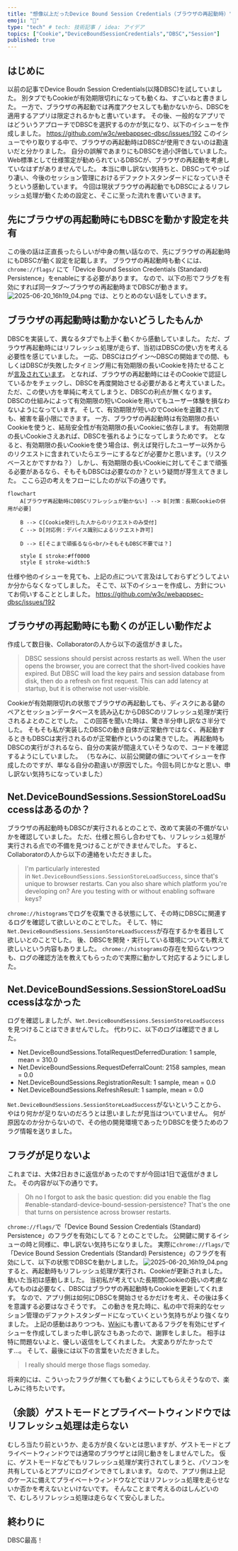 ```yaml
---
title: "想像以上だったDevice Bound Session Credentials（ブラウザの再起動時）"
emoji: "🙆"
type: "tech" # tech: 技術記事 / idea: アイデア
topics: ["Cookie","DeviceBoundSessionCredentials","DBSC","Session"]
published: true
---
```

## はじめに
以前の記事でDevice Boudn Session Credentials(以降DBSC)を試していました。
別タブでもCookieが有効期限切れになっても動くね、すごいねと書きました。
一方で、ブラウザの再起動では再度アクセスしても動かないから、DBSCを適用するアプリは限定されるかもと書いています。
その後、一般的なアプリではどういうアプローチでDBSCを選択するのかが気になり、以下のイシューを作成しました。
https://github.com/w3c/webappsec-dbsc/issues/192
このイシューでやり取りする中で、ブラウザの再起動時はDBSCが使用できないのは勘違いだと分かりました。
自分の誤解であまりにもDBSCを過小評価していました。
Web標準として仕様策定が勧められているDBSCが、ブラウザの再起動を考慮していなはずがありませんでした。
本当に申し訳ない気持ちと、DBSCってやっぱり凄い、今後のセッション管理におけるデファクトスタンダードになっていきそうという感動しています。
今回は現状ブラウザの再起動でもDBSCによるリフレッシュ処理が動くための設定と、そこに至った流れを書いていきます。
## 先にブラウザの再起動時にもDBSCを動かす設定を共有
この後の話は正直長ったらしいが中身の無い話なので、先にブラウザの再起動時にもDBSCが動く設定を記載します。
ブラウザの再起動時も動くには、`chrome://flags/` にて「Device Bound Session Credentials (Standard) Persistence」をenableにする必要があります。
なので、以下の形でフラグを有効にすれば同一タブ～ブラウザの再起動時までDBSCが動きます。
![2025-06-20_16h19_04.png](/images/dbsc-when-browser-restart/2025-06-20_16h19_04.png)
では、とりとめのない話をしていきます。
## ブラウザの再起動時は動かないどうしたもんか
DBSCを実装して、異なるタブでも上手く動くから感動していました。
ただ、ブラウザ再起動時にはリフレッシュ処理が走らず、当初はDBSCの使い方を考える必要性を感じていました。
一応、DBSCはログイン～DBSCの開始までの間、もしくはDBSCが失敗したタイミング用に有効期限の長いCookieを持たせることが[言及されています](https://developer.chrome.com/docs/web-platform/device-bound-session-credentials?hl=ja)。
となれば、ブラウザの再起動時にはそのCookieで認証しているかをチェックし、DBSCを再度開始させる必要があると考えていました。
ただ、この使い方を単純に考えてしまうと、DBSCの利点が無くなります。
DBSCの仕組みによって有効期限の短いCookieを用いてもユーザー体験を損なわないようになっています。
そして、有効期限が短いのでCookieを盗難されても、被害を最小限にできます。
一方、ブラウザの再起動時は有効期限の長いCookieを使うと、結局安全性が有効期限の長いCookieに依存します。
有効期限の長いCookieさえあれば、DBSCを張れるようになってしまうためです。
となると、有効期限の長いCookieを使う場合は、例えば発行したユーザー以外からのリクエストに含まれていたらエラーにするなどが必要かと思います。（リスクベースとかですかね？）
しかし、有効期限の長いCookieに対してそこまで頑張る必要があるなら、そもそもDBSCは必要なのか？という疑問が芽生えてきました。
ここら辺の考えをフローにしたのが以下の通りです。
```mermaid
flowchart 
    A[ブラウザ再起動時にDBSCリフレッシュが動かない] --> B[対策：長期Cookieの併用が必要]
    
    B --> C[Cookie発行した人からのリクエストのみ受付]
    C --> D[対応例：デバイス識別によるリクエスト許可]
    
    D --> E[そこまで頑張るなら<br/>そもそもDBSC不要では？]
    
    style E stroke:#ff0000
    style E stroke-width:5
```
仕様や他のイシューを見ても、上記の点について言及はしておらずどうしてよいか分からなくなってしました。
そこで、以下のイシューを作成し、方針についてお伺いすることとしました。
https://github.com/w3c/webappsec-dbsc/issues/192
## ブラウザの再起動時にも動くのが正しい動作だよ
作成して数日後、Collaboratorの人から以下の返信がきました。
> DBSC sessions should persist across restarts as well. When the user opens the browser, you are correct that the short-lived cookies have expired. But DBSC will load the key pairs and session database from disk, then do a refresh on first request. This can add latency at startup, but it is otherwise not user-visible.
> 

Cookieが有効期限切れの状態でブラウザの再起動しても、ディスクにある鍵のペアとセッションデータベースを読み込むからDBSCのリフレッシュ処理が実行されるよとのことでした。
この回答を聞いた時は、驚き半分申し訳なさ半分でした。
そもそも私が実装したDBSCの動き自体が正常動作ではなく、再起動するときもDBSCは実行されるのが正常動作というのは驚きでした。
再起動時もDBSCの実行がされるなら、自分の実装が間違えていそうなので、コードを確認するようにしていました。
（ちなみに、以前公開鍵の値についてイシューを作成したのですが、単なる自分の勘違いが原因でした。今回も同じかなと思い、申し訳ない気持ちになっていました）
## Net.DeviceBoundSessions.SessionStoreLoadSuccessはあるのか？
ブラウザの再起動時もDBSCが実行されるとのことで、改めて実装の不備がないかを確認していました。
ただ、仕様と照らし合わせても、リフレッシュ処理が実行される点での不備を見つけることができませんでした。
すると、Collaboratorの人から以下の連絡をいただきました。
> I'm particularly interested in `Net.DeviceBoundSessions.SessionStoreLoadSuccess`, since that's unique to browser restarts. Can you also share which platform you're developing on? Are you testing with or without enabling software keys?

`chrome://histograms`でログを収集できる状態にして、その時にDBSCに関連するログを確認して欲しいとのことでした。
そして、特に`Net.DeviceBoundSessions.SessionStoreLoadSuccess`が存在するかを着目して欲しいとのことでした。
後、DBSCを開発・実行している環境についても教えて欲しいという内容もありました。
`chrome://histograms`の存在を知らないつつも、ログの確認方法を教えてもらったので実際に動かして対応するようにしました。
## Net.DeviceBoundSessions.SessionStoreLoadSuccessはなかった
ログを確認しましたが、`Net.DeviceBoundSessions.SessionStoreLoadSuccess`を見つけることはできませんでした。
代わりに、以下のログは確認できました。
- Net.DeviceBoundSessions.TotalRequestDeferredDuration: 1 sample, mean = 310.0
- Net.DeviceBoundSessions.RequestDeferralCount: 2158 samples, mean = 0.0
- Net.DeviceBoundSessions.RegistrationResult: 1 sample, mean = 0.0
- Net.DeviceBoundSessions.RefreshResult: 1 sample, mean = 0.0

`Net.DeviceBoundSessions.SessionStoreLoadSuccess`がないということから、やはり何かが足りないのだろうとは思いましたが見当はついていません。
何が原因なのか分からないので、その他の開発環境であったりDBSCを使うためのフラグ情報を送りました。
## フラグが足りないよ
これまでは、大体2日おきに返信があったのですが今回は1日で返信がきました。
その内容が以下の通りです。
> Oh no I forgot to ask the basic question: did you enable the flag #enable-standard-device-bound-session-persistence? That's the one that turns on persistence across browser restarts.

`chrome://flags/`で「Device Bound Session Credentials (Standard) Persistence」のフラグを有効にしてる？とのことでした。
公開鍵に関するイシューの時と同様に、申し訳ない気持ちになりました。
実際に`chrome://flags/`で「Device Bound Session Credentials (Standard) Persistence」のフラグを有効にして、以下の状態でDBSCを動かしました。
![2025-06-20_16h19_04.png](/images/dbsc-when-browser-restart/2025-06-20_16h19_04.png)
すると、再起動時もリフレッシュ処理が実行され、Cookieが更新されました。
動いた当初は感動しました。
当初私が考えていた長期間Cookieの扱いの考慮なんてものは必要なく、DBSCはブラウザの再起動時もCookieを更新してくれます。
なので、アプリ側は如何にDBSCを開始させるかだけを考え、その後は多くを意識する必要はなさそうです。
この動きを見た時に、私の中で将来的なセッション管理のデファクトスタンダードになっていくという気持ちがより強くなりました。
上記の感動はありつつも、[Wiki](https://github.com/w3c/webappsec-dbsc/wiki/Testing-early-versions-of-DBSC)にも書いてあるフラグを有効にせずイシューを作成してしまった申し訳なさもあったので、謝罪をしました。
相手は特に問題ないよと、優しい返信をしてくれました。
大変ありがたかったです…。
そして、最後には以下の言葉をいただきました。
> I really should merge those flags someday.

将来的には、こういったフラグが無くても動くようにしてもらえそうなので、楽しみに待ちたいです。
## （余談）ゲストモードとプライベートウィンドウではリフレッシュ処理は走らない
むしろ当たり前というか、走る方が良くないとは思いますが、ゲストモードとプライベートウィンドウでは通常のブラウザとは同じ動きをしませんでした。
仮に、ゲストモードなどでもリフレッシュ処理が実行されてしまうと、パソコンを共有しているとアプリにログインできてしまいます。
なので、アプリ側は上記のケースに備えてプライベートウィンドウなどではリフレッシュ処理を走らせないか否かを考えないといけないです。
そんなことまで考えるのはしんどいので、むしろリフレッシュ処理は走らなくて安心しました。
## 終わりに
DBSC最高！